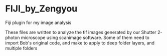 # FIJI_by_Zengyou
Fiji plugin for my image analysis

These files are written to analyze the tif images generated by our Shutter 2-photon microscope using scanimage software.
Some of them need to import Bob's original code, and make to apply to deep folder layers, and multiple folders
